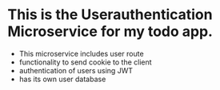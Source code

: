 # This is the Userauthentication Microservice for my todo app.

- This microservice includes user route
- functionality to send cookie to the client
- authentication of users using JWT
- has its own user database

